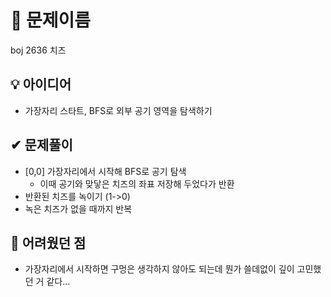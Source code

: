 # 🔎 문제이름

boj 2636 치즈

## 💡 아이디어

- 가장자리 스타트, BFS로 외부 공기 영역을 탐색하기

## ✔ 문제풀이

- [0,0] 가장자리에서 시작해 BFS로 공기 탐색
  - 이때 공기와 맞닿은 치즈의 좌표 저장해 두었다가 반환
- 반환된 치즈를 녹이기 (1->0)
- 녹은 치즈가 없을 때까지 반복

## 🤕 어려웠던 점

- 가장자리에서 시작하면 구멍은 생각하지 않아도 되는데 뭔가 쓸데없이 깊이 고민했던 거 같다...
